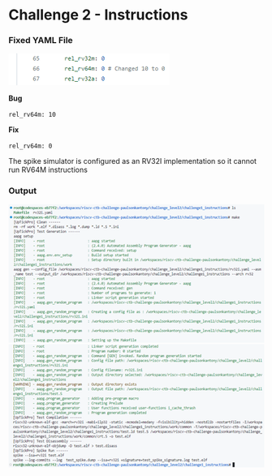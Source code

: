 # Challenge 2 - Instructions
### Fixed YAML File
![Fixed Code 2.1.1](https://github.com/vyomasystems-lab/riscv-ctb-challenge-paulsonkantony/blob/main/images/Fixed_Code_2.1.1.png)

**Bug**

``rel_rv64m: 10``

**Fix**

``rel_rv64m: 0``

The spike simulator is configured as an RV32I implementation so it cannot run RV64M instructions

### Output
![Output 2.1.2](https://github.com/vyomasystems-lab/riscv-ctb-challenge-paulsonkantony/blob/main/images/Output_2.1.2.png)
![Output 2.1.3](https://github.com/vyomasystems-lab/riscv-ctb-challenge-paulsonkantony/blob/main/images/Output_2.1.3.png)
